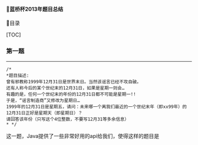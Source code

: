 #### 🥇蓝桥杯2013年题目总结



🧣目录

[TOC]



### 第一题

---

```
/*
*题目描述:
曾有邪教称1999年12月31日是世界末日。当然该谣言已经不攻自破。
还有人称今后的某个世纪末的12月31日，如果是星期一则会…
有趣的是，任何一个世纪末的年份的12月31日都不可能是星期一!!
于是，“谣言制造商”又修改为星期日…
1999年的12月31日是星期五，请问：未来哪一个离我们最近的一个世纪末年（即xx99年）的12月31日正好是星期天（即星期日）？
请回答该年份（只写这个4位整数，不要写12月31等多余信息）
* */
```



这一题，Java提供了一些非常好用的api给我们，使得这样的题目是





